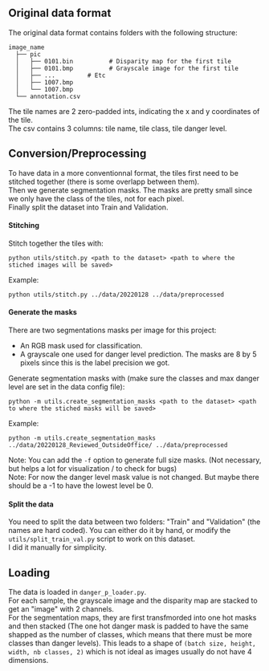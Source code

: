 ## Original data format
The original data format contains folders with the following structure:
```
image_name
  ├── pic 
  │   ├── 0101.bin          # Disparity map for the first tile
  │   ├── 0101.bmp          # Grayscale image for the first tile
  │   ├── ...         # Etc
  │   ├── 1007.bmp
  │   └── 1007.bmp
  └── annotation.csv
```
  
The tile names are 2 zero-padded ints, indicating the x and y coordinates of the tile.\
The csv contains 3 columns: tile name, tile class, tile danger level.


## Conversion/Preprocessing
To have data in a more conventionnal format, the tiles first need to be stitched together (there is some overlapp between them).\
Then we generate segmentation masks. The masks are pretty small since we only have the class of the tiles, not for each pixel.\
Finally split the dataset into Train and Validation.

#### Stitching
Stitch together the tiles with:
```
python utils/stitch.py <path to the dataset> <path to where the stiched images will be saved>
```
Example:
```
python utils/stitch.py ../data/20220128 ../data/preprocessed
```

#### Generate the masks
There are two segmentations masks per image for this project:
- An RGB mask used for classification.
- A grayscale one used for danger level prediction.
The masks are 8 by 5 pixels since this is the label precision we got.

Generate segmentation masks with (make sure the classes and max danger level are set in the data config file):
```
python -m utils.create_segmentation_masks <path to the dataset> <path to where the stiched masks will be saved>
```
Example:
```
python -m utils.create_segmentation_masks ../data/20220128_Reviewed_OutsideOffice/ ../data/preprocessed
```
Note: You can add the `-f` option to generate full size masks. (Not necessary, but helps a lot for visualization / to check for bugs)\
Note: For now the danger level mask value is not changed. But maybe there should be a -1 to have the lowest level be 0.


#### Split the data
You need to split the data between two folders: "Train" and "Validation" (the names are hard coded). You can either do it by hand, or modify the `utils/split_train_val.py` script to work on this dataset.\
I did it manually for simplicity.

## Loading
The data is loaded in `danger_p_loader.py`.\
For each sample, the grayscale image and the disparity map are stacked to get an "image" with 2 channels.\
For the segmentation maps, they are first transfmorded into one hot masks and then stacked (The one hot danger mask is padded to have the same shapped as the number of classes, which means that there must be more classes than danger levels). This leads to a shape of `(batch size, height, width, nb classes, 2)` which is not ideal as images usually do not have 4 dimensions.
